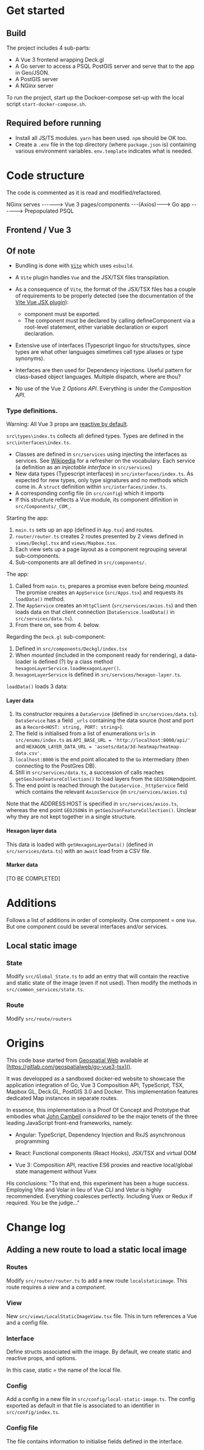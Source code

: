 # Get started

## Build

The project includes 4 sub-parts:

  - A Vue 3 frontend wrapping Deck.gl
  - A Go server to access a PSQL PostGIS server and serve that to the app in Geo/JSON.
  - A PostGIS server
  - A NGinx server


To run the project, start up the Dockoer-compose set-up with the local script `start-docker-compose.sh`.


## Required before running

- Install all JS/TS modules. `yarn` has been used. `npm` should be OK too.
- Create a `.env` file in the top directory (where `package.json` is) containing various environment variables. `env.template` indicates what is needed.


# Code structure

The code is commented as it is read and modified/refactored.

NGinx serves ------> Vue 3 pages/components ---(Axios)---> Go app ------> Prepopulated PSQL


## Frontend / Vue 3

## Of note

- Bundling is done with [`Vite`](https://vitejs.dev/) which uses `esbuild`.
- A `Vite` plugin handles `Vue` and the JSX/TSX files transpilation.
- As a consequence of `Vite`, the format of the JSX/TSX files has a couple of requirements to be properly detected (see the documentation of the [Vite Vue JSX plugin](https://github.com/vitejs/vite/tree/main/packages/plugin-vue-jsx)):

  - component must be exported.
  - The component must be declared by calling defineComponent via a root-level statement, either variable declaration or export declaration.

- Extensive use of interfaces (Typescript linguo for structs/types, since types are what other languages simetimes call type aliases or type synonyms).
- Interfaces are then used for Dependency injections. Useful pattern for class-based object languages. Multiple dispatch, where are thou?
- No use of the Vue 2 _Options API_. Everything is under the _Composition API_.


### Type definitions.

Warning: All Vue 3 props are [reactive by default](https://v3.vuejs.org/guide/composition-api-setup.html#arguments).

`src\types\index.ts` collects all defined types. Types are defined in the `src\interfaces\index.ts`.



  - Classes are defined in `src/services` using injecting the interfaces as services. See
    [Wikipedia](https://en.wikipedia.org/wiki/Dependency_injection) for a refresher on the vocabulary.
    Each service (a definition as an _injectable interface_ in  `src/services`)
  - New data types (Typescript interfaces) in `src/interfaces/index.ts`. As expected for new types, only
    type signatures and no methods which come in. A `struct` definition within `src/interfaces/index.ts`.
  - A corresponding config file (in `src/config`) which it imports
  - If this structure reflects a Vue module, its component difinition in `src/Components/_COM_`.



Starting the app:

1. `main.ts` sets up an app (defined in `App.tsx`) and routes.
2. `router/router.ts` creates 2 routes presented by 2 views defined in `views/Deckgl.tsx` and `views/Mapbox.tsx`.
3. Each view sets up a page layout as a component regrouping several sub-components.
4. Sub-components are all defined in `src/components/`.


The app:

1. Called from `main.ts`, prepares a promise even before being _mounted_. The promise creates an `AppService` (`src/Apps.tsx`) and requests its `loadData()` method.
2. The `AppService` creates an `HttpClient` (`src/services/axios.ts`) and then loads data on that client connection
   (`DataService.loadData()` in `src/services/data.ts`).
3. From there on, see from 4. below.

Regarding the `Deck.gl` sub-component:

1. Defined in `src/components/Deckgl/index.tsx`
2. When _mounted_ (included in the component ready for rendering), a data-loader is defined (?) by a class method
  `hexagonLayerService.loadHexagonLayer()`.
3. `hexagonLayerService` is defined in `src/services/hexagon-layer.ts`.

`loadData()` loads 3 data:

#### Layer data

1. Its constructor requires a `DataService` (defined in `src/services/data.ts`). `DataService` has a field `_urls`
   containing the data source (host and port as a `Record<HOST: string, PORT: string>`).
2. The field is initialised from a list of enumerations `Urls` in `src/enums/index.ts` as `API_BASE_URL =
   'http://localhost:8000/api/'` and `HEXAGON_LAYER_DATA_URL = 'assets/data/3d-heatmap/heatmap-data.csv'`.
4. `localhost:8000` is the end point allocated to the `Go` intermediary (then connecting to the PostGres DB).
5. Still in `src/services/data.ts`, a succession of calls reaches `getGeoJsonFeatureCollection()` to load layers from
   the `GEOJSON`endpoint.
6. The end point is reached through the `DataService._httpService` field which contains the relevant `AxiosService`
   (in `src/services/axios.ts`)

Note that the ADDRESS:HOST is specified in `src/services/axios.ts`, whereas the end point `GEOJSON`is in
`getGeoJsonFeatureCollection()`. Unclear why they are not kept together in a single structure.


#### Hexagon layer data

This data is loaded with `getHexagonLayerData()` (defined in `src/services/data.ts`) with an `await` load from a CSV
file.


#### Marker data

[TO BE COMPLETED]


# Additions

Follows a list of additions in order of complexity. One component = one `Vue`. But one component could be several interfaces and/or services.

## Local static image


### State

Modify `src/Global_State.ts` to add an entry that will contain the reactive and static state of the image (even if
not used). Then modify the methods in `src/common_services/state.ts`.

### Route

Modify `src/route/routers`

# Origins
This code base started from [Geospatial Web](http://www.geospatialweb.ca) available at
[https://gitlab.com/geospatialweb/go-vue3-tsx]().

It was developped as a sandboxed docker-ed website to showcase the application integration of Go, Vue 3 Composition
API, TypeScript, TSX, Mapbox GL, Deck.GL, PostGIS 3.0 and Docker. This implementation features dedicated Map
instances in separate routes.

In essence, this implementation is a Proof Of Concept and Prototype that embodies what
[John Cambell](https://gitlab.com/geospatialweb) *considered* to be the major tenets of the three leading JavaScript
front-end frameworks, namely:

* Angular: TypeScript, Dependency Injection and RxJS asynchronous programming

* React: Functional components (React Hooks), JSX/TSX and virtual DOM

* Vue 3: Composition API, reactive ES6 proxies and reactive local/global state management without Vuex

His conclusions: "To that end, this experiment has been a huge success. Employing Vite and Volar in lieu of Vue CLI and Vetur is highly recommended. Everything coalesces perfectly. Including Vuex or Redux if required. You be the judge..."


# Change log

## Adding a new route to load a static local image

### Routes

Modify `src/router/router.ts` to add a new route `localstaticimage`. This route requires a _view_ and a _component_.

### View

New `src/views/LocalStaticImageView.tsx` file. This in turn references a Vue and a config file.

### Interface

Define structs associated with the image. By default, we create static and reactive props, and options.

In this case, static = the name of the local file.

### Config

Add a config in a new file in `src/config/local-static-image.ts`. The config exported as default in that file is associated to an identifier in `src/config/index.ts`.


### Config file

The file contains information to initialise fields defined in the interface.

